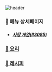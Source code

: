 ![header](https://capsule-render.vercel.app/api?type=waving&color=timeAuto&height=300&section=header&text=🥗오늘의%20메뉴🥘&fontSize=70&animation=fadeIn&fontAlignY=38&desc=사탕%20게임&descAlignY=58&descAlign=50&descSize=30)

### 📑 메뉴 상세페이지

- ##### [사탕 게임(#3085)](https://boj.kr/3085)

### [🍱 요리](./dish)

### [📖 레시피](./recipe)
